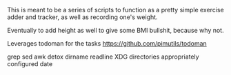 This is meant to be a series of scripts to function as a pretty simple exercise 
adder and tracker, as well as recording one's weight.

Eventually to add height as well to give some BMI bullshit, because why not.

Leverages todoman for the tasks https://github.com/pimutils/todoman

grep sed awk detox
dirname
readline
XDG directories appropriately configured
date

